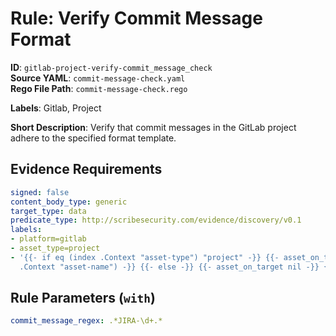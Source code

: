 # Rule: Verify Commit Message Format

**ID**: `gitlab-project-verify-commit_message_check`  
**Source YAML**: `commit-message-check.yaml`  
**Rego File Path**: `commit-message-check.rego`  

**Labels**: Gitlab, Project

**Short Description**: Verify that commit messages in the GitLab project adhere to the specified format template.

## Evidence Requirements

```yaml
signed: false
content_body_type: generic
target_type: data
predicate_type: http://scribesecurity.com/evidence/discovery/v0.1
labels:
- platform=gitlab
- asset_type=project
- '{{- if eq (index .Context "asset-type") "project" -}} {{- asset_on_target (index
  .Context "asset-name") -}} {{- else -}} {{- asset_on_target nil -}} {{- end -}}'
```
## Rule Parameters (`with`)

```yaml
commit_message_regex: .*JIRA-\d+.*
```
